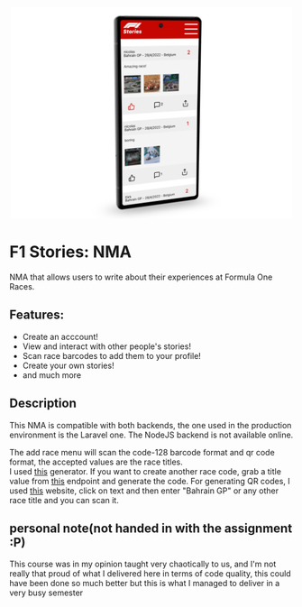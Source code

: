 <p align="center">
<img src="./readmeimg.png" width="500px">
</p>

# F1 Stories: NMA
NMA that allows users to write about their experiences at Formula One Races.


## Features:
- Create an acccount!
- View and interact with other people's stories!
- Scan race barcodes to add them to your profile!
- Create your own stories!
- and much more

## Description
This NMA is compatible with both backends, the one used in the production environment is the Laravel one.
The NodeJS backend is not available online.


The add race menu will scan the code-128 barcode format and qr code format, the accepted values are the race titles.      
I used <a href="https://barcode.tec-it.com/en/Code128?data=Bahrain%20GP">this</a> generator. If you want to create another race code, grab a title value from <a href="https://f1stories.herokuapp.com/api/races">this</a> endpoint and generate the code.
For generating QR codes, I used <a href="https://www.qr-code-generator.com/">this</a> website, click on text and then enter "Bahrain GP" or any other race title and you can scan it.

## personal note(not handed in with the assignment :P)
This course was in my opinion taught very chaotically to us, and I'm not really that proud of what I delivered here in terms of code quality, this could have been done so much better but this is what I managed to deliver in a very busy semester
